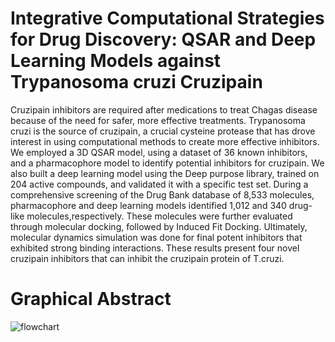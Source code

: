 # Integrative Computational Strategies for Drug Discovery: QSAR and Deep Learning Models against Trypanosoma cruzi Cruzipain
Cruzipain inhibitors are required after medications to treat Chagas disease because of the need for safer, more effective treatments. Trypanosoma cruzi is the source of cruzipain, a crucial cysteine protease that has drove interest in using computational
methods to create more effective inhibitors. We employed a 3D QSAR model, using a dataset of 36 known inhibitors, and a pharmacophore model to identify potential
inhibitors for cruzipain. We also built a deep learning model using the Deep purpose library, trained on 204 active compounds, and validated it with a specific test
set. During a comprehensive screening of the Drug Bank database of 8,533 molecules, pharmacophore and deep learning models identified 1,012 and 340 drug-like molecules,respectively. 
These molecules were further evaluated through molecular docking, followed by Induced Fit Docking. Ultimately, molecular dynamics simulation was done
for final potent inhibitors that exhibited strong binding interactions. These results present four novel cruzipain inhibitors that can inhibit the cruzipain protein of T.cruzi.

# Graphical Abstract


![flowchart](https://github.com/waleed551/Cruzipain/assets/84854489/8339ede1-d817-4dbf-aca6-f6e8ca5d8900)

